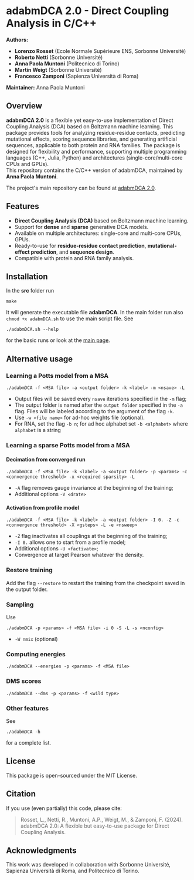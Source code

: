 # adabmDCA 2.0 - Direct Coupling Analysis in C/C++

**Authors:**  
- **Lorenzo Rosset** (Ecole Normale Supérieure ENS, Sorbonne Université)
- **Roberto Netti** (Sorbonne Université)
- **Anna Paola Muntoni** (Politecnico di Torino)
- **Martin Weigt** (Sorbonne Université)
- **Francesco Zamponi** (Sapienza Università di Roma)
  
**Maintainer:** Anna Paola Muntoni

## Overview

**adabmDCA 2.0** is a flexible yet easy-to-use implementation of Direct Coupling Analysis (DCA) based on Boltzmann machine learning. This package provides tools for analyzing residue-residue contacts, predicting mutational effects, scoring sequence libraries, and generating artificial sequences, applicable to both protein and RNA families. The package is designed for flexibility and performance, supporting multiple programming languages (C++, Julia, Python) and architectures (single-core/multi-core CPUs and GPUs).  
This repository contains the C/C++ version of adabmDCA, maintained by **Anna Paola Muntoni**.

The project's main repository can be found at [adabmDCA 2.0](https://github.com/spqb/adabmDCA.git).

## Features

- **Direct Coupling Analysis (DCA)** based on Boltzmann machine learning.
- Support for **dense** and **sparse** generative DCA models.
- Available on multiple architectures: single-core and multi-core CPUs, GPUs.
- Ready-to-use for **residue-residue contact prediction**, **mutational-effect prediction**, and **sequence design**.
- Compatible with protein and RNA family analysis.

## Installation
In the __src__ folder run
```
make
```
It will generate the executable file __adabmDCA__. In the main folder run also `chmod +x adabmDCA.sh` to use the main script file. See 
```
./adabmDCA.sh --help
```
for the basic runs or look at the [main page](https://github.com/spqb/adabmDCA).


## Alternative usage


### Learning a Potts model from a MSA

```
./adabmDCA -f <MSA file> -a <output folder> -k <label> -m <nsave> -L
```
  - Output files will be saved every `nsave` iterations specified in the `-m` flag;
  - The output folder is named after the `output folder` specified in the `-a` flag. Files will be labeled according to the argument of the flag `-k`.
  - Use `-w <file name>` for ad-hoc weights file (optional).
  - For RNA, set the flag `-b n`; for ad hoc alphabet set `-b <alphabet>` where `alphabet` is a string

### Learning a sparse Potts model from a MSA

#### Decimation from converged run
```
./adabmDCA -f <MSA file> -k <label> -a <output folder> -p <params> -c <convergence threshold> -x <required sparsity> -L
```
  - `-A` flag removes gauge invariance at the beginning of the training;
  - Additional options `-V <drate>`

#### Activation from profile model
```
./adabmDCA -f <MSA file> -k <label> -a <output folder> -I 0. -Z -c <convergence threshold> -X <gsteps> -L -e <nsweep>
```
  - `-Z` flag inactivates all couplings at the beginning of the training;
  - `-I 0.` allows one to start from a profile model;
  - Additional options `-U <factivate>`;
  - Convergence at target Pearson whatever the density.

### Restore training
Add the flag `--restore` to restart the training from the checkpoint saved in the output folder.

### Sampling
Use
```
./adabmDCA -p <params> -f <MSA file> -i 0 -S -L -s <nconfig>
```
  - `-W nmix` (optional)


### Computing energies
```
./adabmDCA --energies -p <params> -f <MSA file> 
```

### DMS scores
```
./adabmDCA --dms -p <params> -f <wild type> 
```

### Other features
See
```
./adabmDCA -h
```
for a complete list.

## License
This package is open-sourced under the MIT License.

## Citation
If you use (even partially) this code, please cite:
> Rosset, L., Netti, R., Muntoni, A.P., Weigt, M., & Zamponi, F. (2024). adabmDCA 2.0: A flexible but easy-to-use package for Direct Coupling Analysis.

## Acknowledgments
This work was developed in collaboration with Sorbonne Université, Sapienza Università di Roma, and Politecnico di Torino.

